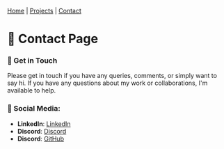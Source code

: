 [Home](index.markdown) | [Projects](projects.markdown) | [Contact](contact.markdown)

# 📄 Contact Page  

### 🤝 Get in Touch
Please get in touch if you have any queries, comments, or simply want to say hi. If you have any questions about my work or collaborations, I'm available to help.

### 📲 Social Media:

- **LinkedIn**: [LinkedIn](https://www.linkedin.com/in/srivignesh-kavle/)
- **Discord**: [Discord](https://discord.com/channels/srivignesh02)
- **Discord**: [GitHub](https://github.com/Srivignesh95)
